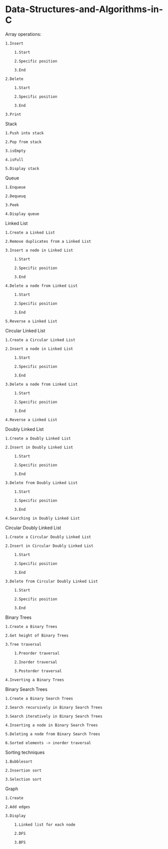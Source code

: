 # Data-Structures-and-Algorithms-in-C

Array operations:

    1.Insert
    
        1.Start
        
        2.Specific position
        
        3.End
    
    2.Delete
    
        1.Start
        
        2.Specific position
        
        3.End
    
    3.Print
  
Stack

    1.Push into stack

    2.Pop from stack

    3.isEmpty

    4.isFull

    5.Display stack
    
Queue

    1.Enqueue

    2.Dequeuq

    3.Peek

    4.Display queue
  
Linked List

    1.Create a Linked List
    
    2.Remove duplicates from a Linked List
    
    3.Insert a node in Linked List
        
        1.Start
        
        2.Specific position
        
        3.End
    
    4.Delete a node from Linked List
    
        1.Start
        
        2.Specific position
        
        3.End
    
    5.Reverse a Linked List
    

Circular Linked List

    1.Create a Circular Linked List
        
    2.Insert a node in Linked List
        
        1.Start
        
        2.Specific position
        
        3.End
    
    3.Delete a node from Linked List
    
        1.Start
        
        2.Specific position
        
        3.End
    
    4.Reverse a Linked List
  
Doubly Linked List

    1.Create a Doubly Linked List

    2.Insert in Doubly Linked List
    
        1.Start
        
        2.Specific position
        
        3.End

    3.Delete from Doubly Linked List
    
        1.Start
        
        2.Specific position
        
        3.End

    4.Searching in Doubly Linked List
    
Circular Doubly Linked List

    1.Create a Circular Doubly Linked List

    2.Insert in Circular Doubly Linked List
    
        1.Start
        
        2.Specific position
        
        3.End

    3.Delete from Circular Doubly Linked List
    
        1.Start
        
        2.Specific position
        
        3.End
  
Binary Trees

    1.Create a Binary Trees
    
    2.Get height of Binary Trees
    
    3.Tree traversal 
    
        1.Preorder traversal
        
        2.Inorder traversal
        
        3.Postorder traversal
      
    4.Inverting a Binary Trees
  
Binary Search Trees

    1.Create a Binary Search Trees
    
    2.Search recursively in Binary Search Trees
    
    3.Search iteratively in Binary Search Trees
    
    4.Inserting a node in Binary Search Trees
    
    5.Deleting a node from Binary Search Trees
    
    6.Sorted elements -> inorder traversal
  
Sorting techniques

    1.Bubblesort
    
    2.Insertion sort
    
    3.Selection sort
    
Graph

    1.Create
    
    2.Add edges
    
    3.Display
    
        1.Linked list for each node
        
        2.DFS
        
        3.BFS

  
  
